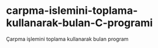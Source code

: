 # carpma-islemini-toplama-kullanarak-bulan-C-programi
Çarpma işlemini toplama kullanarak bulan program
